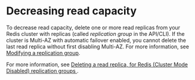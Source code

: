 # Decreasing read capacity<a name="Scaling.RedisReplGrps.ScaleIn"></a>

To decrease read capacity, delete one or more read replicas from your Redis cluster with replicas \(called *replication group* in the API/CLI\)\. If the cluster is Multi\-AZ with automatic failover enabled, you cannot delete the last read replica without first disabling Multi\-AZ\. For more information, see [Modifying a replication group](Replication.Modify.md)\.

For more information, see [Deleting a read replica, for Redis \(Cluster Mode Disabled\) replication groups ](Replication.RemoveReadReplica.md)\.